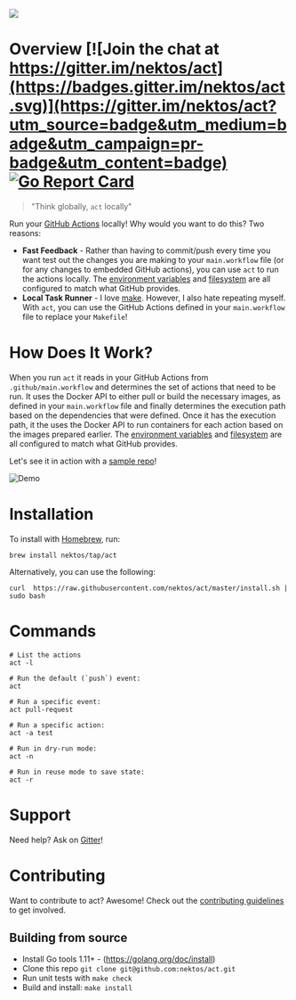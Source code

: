 ![](https://github.com/nektos/act/wiki/img/logo-150.png) 
# Overview [![Join the chat at https://gitter.im/nektos/act](https://badges.gitter.im/nektos/act.svg)](https://gitter.im/nektos/act?utm_source=badge&utm_medium=badge&utm_campaign=pr-badge&utm_content=badge) [![Go Report Card](https://goreportcard.com/badge/github.com/nektos/act)](https://goreportcard.com/report/github.com/nektos/act)
> "Think globally, <code>act</code> locally"


Run your [GitHub Actions](https://developer.github.com/actions/) locally!  Why would you want to do this?  Two reasons:

* **Fast Feedback** - Rather than having to commit/push every time you want test out the changes you are making to your `main.workflow` file (or for any changes to embedded GitHub actions), you can use `act` to run the actions locally.  The [environment variables](https://developer.github.com/actions/creating-github-actions/accessing-the-runtime-environment/#environment-variables) and [filesystem](https://developer.github.com/actions/creating-github-actions/accessing-the-runtime-environment/#filesystem) are all configured to match what GitHub provides.
* **Local Task Runner** - I love [make](https://en.wikipedia.org/wiki/Make_(software)).  However, I also hate repeating myself.  With `act`, you can use the GitHub Actions defined in your `main.workflow` file to replace your `Makefile`!  

# How Does It Work?
When you run `act` it reads in your GitHub Actions from `.github/main.workflow` and determines the set of actions that need to be run.  It uses the Docker API to either pull or build the necessary images, as defined in your `main.workflow` file and finally determines the execution path based on the dependencies that were defined.  Once it has the execution path, it the uses the Docker API to run containers for each action based on the images prepared earlier.  The [environment variables](https://developer.github.com/actions/creating-github-actions/accessing-the-runtime-environment/#environment-variables) and [filesystem](https://developer.github.com/actions/creating-github-actions/accessing-the-runtime-environment/#filesystem) are all configured to match what GitHub provides.

Let's see it in action with a [sample repo](https://github.com/cplee/github-actions-demo)!

![Demo](https://github.com/nektos/act/wiki/quickstart/act-quickstart.gif)

# Installation
To install with [Homebrew](https://brew.sh/), run: 

```brew install nektos/tap/act```

Alternatively, you can use the following: 

```curl  https://raw.githubusercontent.com/nektos/act/master/install.sh | sudo bash```

# Commands

```
# List the actions
act -l

# Run the default (`push`) event:
act

# Run a specific event:
act pull-request

# Run a specific action:
act -a test

# Run in dry-run mode:
act -n

# Run in reuse mode to save state:
act -r
```

# Support

Need help? Ask on [Gitter](https://gitter.im/nektos/act)!

# Contributing

Want to contribute to act?  Awesome!  Check out the [contributing guidelines](CONTRIBUTING.md) to get involved.

## Building from source

* Install Go tools 1.11+ - (https://golang.org/doc/install)
* Clone this repo `git clone git@github.com:nektos/act.git`
* Run unit tests with `make check`
* Build and install: `make install`